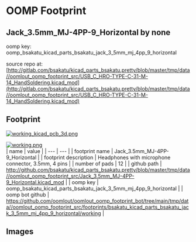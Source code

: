 # OOMP Footprint  
## Jack_3.5mm_MJ-4PP-9_Horizontal  by none  
  
oomp key: oomp_bsakatu_kicad_parts_bsakatu_jack_3_5mm_mj_4pp_9_horizontal  
  
source repo at: [http://gitlab.com/bsakatu/kicad_parts_bsakatu.pretty/blob/master/tmp/data//oomlout_oomp_footprint_src/USB_C_HRO-TYPE-C-31-M-14_HandSoldering.kicad_mod](http://gitlab.com/bsakatu/kicad_parts_bsakatu.pretty/blob/master/tmp/data//oomlout_oomp_footprint_src/USB_C_HRO-TYPE-C-31-M-14_HandSoldering.kicad_mod)  
## Footprint  
  
[![working_kicad_pcb_3d.png](working_kicad_pcb_3d_600.png)](working_kicad_pcb_3d.png)  
  
[![working.png](working_600.png)](working.png)  
| name | value | 
| --- | --- | 
| footprint name | Jack_3.5mm_MJ-4PP-9_Horizontal | 
| footprint description | Headphones with microphone connector, 3.5mm, 4 pins | 
| number of pads | 12 | 
| github path | http://github.com/bsakatu/kicad_parts_bsakatu.pretty/blob/master/tmp/data//oomlout_oomp_footprint_src/Jack_3.5mm_MJ-4PP-9_Horizontal.kicad_mod | 
| oomp key | oomp_bsakatu_kicad_parts_bsakatu_jack_3_5mm_mj_4pp_9_horizontal | 
| oomp bot github | https://github.com/oomlout/oomlout_oomp_footprint_bot/tree/main/tmp/data//oomlout_oomp_footprint_src/footprints/bsakatu_kicad_parts_bsakatu_jack_3_5mm_mj_4pp_9_horizontal/working | 
## Images  
